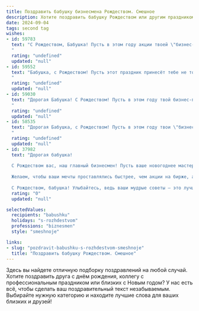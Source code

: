 ```yaml
---
title: Поздравить бабушку бизнесмена Рождеством. Смешное
description: Хотите поздравить бабушку Рождеством или другим праздником? Наш ИИ создаст незабываемое поздравление, а вы обязательно выделитесь среди других.  
date: 2024-09-04
tags: second tag
wishes:
- id: 59783
  text: "С Рождеством, Бабушка! Пусть в этом году акции твоей \"бизнес-империи\" вырастут выше елки, а прибыль будет такой же сладкой, как рождественский пирог! 🎅🎄💰
  "
  rating: "undefined"
  updated: "null"
- id: 59552
  text: "Бабушка, с Рождеством! Пусть этот праздник принесёт тебе не только вкусную кутью, но и новые акции на рынке! 😉🎄  Пусть все твои бизнес-проекты процветают, как рождественская ёлка!
  "
  rating: "undefined"
  updated: "null"
- id: 59030
  text: "Дорогая Бабушка! С Рождеством! Пусть в этом году твой бизнес-план будет таким же удачным, как твой рецепт фирменного пирога, а сделки будут столь же сладкими, как твои рождественские угощения! 😄
  "
  rating: "undefined"
  updated: "null"
- id: 58535
  text: "Дорогая Бабушка, с Рождеством! Пусть в этом году твои \"бизнес-проекты\" по выращиванию внуков процветают и приносят только радость! 😄🎄
  "
  rating: "undefined"
  updated: "null"
- id: 37982
  text: "Дорогая бабушка!
  
  С Рождеством вас, наш главный бизнесмен! Пусть ваше новогоднее мастерство манипуляции с пирогами и компотами принесет вам не только наслаждение, но и высокие прибыли в виде неожиданного счастья!
  
  Желаем, чтобы ваши мечты проставлялись быстрее, чем акции на бирже, а жизнь была сладкой, как зимний сахарок, который вы так любите! Пусть ваш дом будет всегда полон тепла, как в успешной сделке, а под елкой — подарков столько, чтобы хватило всей семье, даже если мы иногда забываем, где оставили списки!
  
  С Рождеством, бабушка! Улыбайтесь, ведь ваши мудрые советы — это лучший бизнес-секрет на свете!"
  rating: "0"
  updated: "null"

selectedValues:
  recipients: "babushku"
  holidays: "s-rozhdestvom"
  professions: "biznesmen"
  style: "smeshnoje"

links:
- slug: "pozdravit-babushku-s-rozhdestvom-smeshnoje"
  title: "Поздравить бабушку Рождеством. Смешное"
---
```


Здесь вы найдете отличную подборку поздравлений на любой случай. 
Хотите поздравить друга с днём рождения, коллегу с профессиональным праздником или близких с Новым годом? У нас есть всё, чтобы сделать ваш поздравительный текст незабываемым. Выбирайте нужную категорию и находите лучшие слова для ваших близких и друзей!

